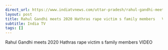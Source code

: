 ```yaml
---
direct_url: https://www.indiatvnews.com/uttar-pradesh/rahul-gandhi-meets-2020-hathras-rape-victim-family-members-2024-12-12-965843
layout: post
title: Rahul Gandhi meets 2020 Hathras rape victim s family members   VIDEO
subtitle: India TV
tags: []
---
```


Rahul Gandhi meets 2020 Hathras rape victim s family members   VIDEO
